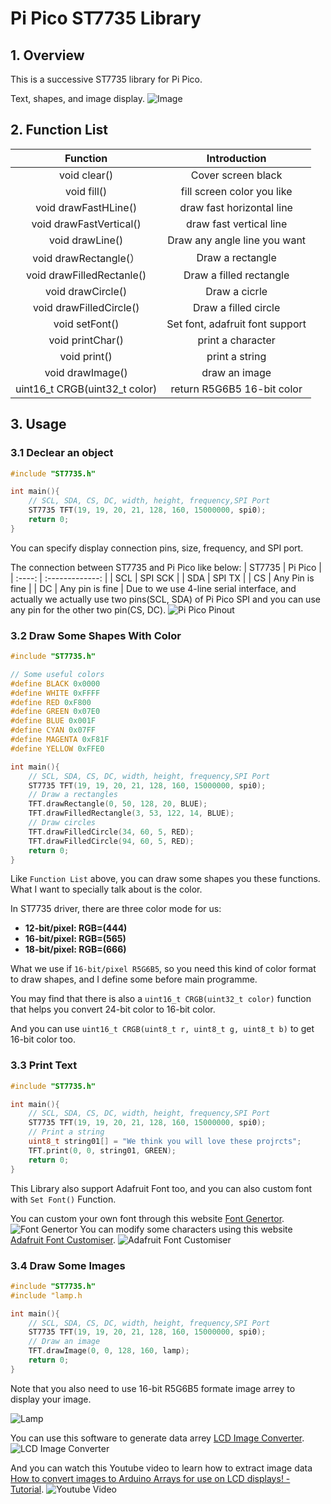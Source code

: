 # Pi Pico ST7735 Library
## 1. Overview
This is a successive ST7735 library for Pi Pico.

Text, shapes, and image display.
![Image](images/text%20and%20shapes.png)

## 2. Function List
|           Function            |          Introduction           |
| :---------------------------: | :-----------------------------: |
|         void clear()          |       Cover screen black        |
|          void fill()          |   fill screen color you like    |
|     void drawFastHLine()      |    draw fast horizontal line    |
|    void drawFastVertical()    |     draw fast vertical line     |
|        void drawLine()        |  Draw any angle line you want   |
|     void drawRectangle(）     |        Draw a rectangle         |
|   void drawFilledRectanle()   |     Draw a filled rectangle     |
|       void drawCircle()       |          Draw a cicrle          |
|    void drawFilledCircle()    |      Draw a filled circle       |
|        void setFont()         | Set font, adafruit font support |
|       void printChar()        |        print a character        |
|         void print()          |         print a string          |
|       void drawImage()        |          draw an image          |
| uint16_t CRGB(uint32_t color) |   return R5G6B5 16-bit color    |
## 3. Usage
### 3.1 Declear an object

```cpp
#include "ST7735.h"

int main(){
    // SCL, SDA, CS, DC, width, height, frequency,SPI Port
    ST7735 TFT(19, 19, 20, 21, 128, 160, 15000000, spi0);
    return 0;
}
```

You can specify display connection pins, size, frequency, and SPI port. 

The connection between ST7735 and Pi Pico like below:
| ST7735 |     Pi Pico     |
| :----: | :-------------: |
|  SCL   |     SPI SCK     |
|  SDA   |     SPI TX      |
|   CS   | Any Pin is fine |
|   DC   | Any pin is fine |
Due to we use 4-line serial interface, and actually we actually use two pins(SCL, SDA) of Pi Pico SPI and you can use any pin for the other two pin(CS, DC).
![Pi Pico Pinout](images/pinout.jpeg)

### 3.2 Draw Some Shapes With Color

```cpp
#include "ST7735.h"

// Some useful colors
#define BLACK 0x0000
#define WHITE 0xFFFF
#define RED 0xF800
#define GREEN 0x07E0
#define BLUE 0x001F
#define CYAN 0x07FF
#define MAGENTA 0xF81F
#define YELLOW 0xFFE0

int main(){
    // SCL, SDA, CS, DC, width, height, frequency,SPI Port
    ST7735 TFT(19, 19, 20, 21, 128, 160, 15000000, spi0);
    // Draw a rectangles
    TFT.drawRectangle(0, 50, 128, 20, BLUE);
    TFT.drawFilledRectangle(3, 53, 122, 14, BLUE);
    // Draw circles
    TFT.drawFilledCircle(34, 60, 5, RED);
    TFT.drawFilledCircle(94, 60, 5, RED);
    return 0;
}
```

Like `Function List` above, you can draw some shapes you these functions. What I want to specially talk about is the color.

In ST7735 driver, there are three color mode for us:
- **12-bit/pixel: RGB=(444)**
- **16-bit/pixel: RGB=(565)**
- **18-bit/pixel: RGB=(666)**

What we use if `16-bit/pixel R5G6B5`, so you need this kind of color format to draw shapes, and I define some before main programme.

You may find that there is also a `uint16_t CRGB(uint32_t color)` function that helps you convert 24-bit color to 16-bit color.

And you can use `uint16_t CRGB(uint8_t r, uint8_t g, uint8_t b)` to get 16-bit color too.

### 3.3 Print Text

```cpp
#include "ST7735.h"

int main(){
    // SCL, SDA, CS, DC, width, height, frequency,SPI Port
    ST7735 TFT(19, 19, 20, 21, 128, 160, 15000000, spi0);
    // Print a string
    uint8_t string01[] = "We think you will love these projrcts";
    TFT.print(0, 0, string01, GREEN);
    return 0;
}
```

This Library also support Adafruit Font too, and you can also custom font with `Set Font()` Function.

You can custom your own font through this website [Font Genertor](http://oleddisplay.squix.ch/#/home).
![Font Genertor](images/Font%20Generator.jpg)
You can modify some characters using this website [Adafruit Font Customiser](https://tchapi.github.io/Adafruit-GFX-Font-Customiser/).
![Adafruit Font Customiser](image/../images/Font%20Customiser.jpg)

### 3.4 Draw Some Images

```cpp
#include "ST7735.h"
#include "lamp.h

int main(){
    // SCL, SDA, CS, DC, width, height, frequency,SPI Port
    ST7735 TFT(19, 19, 20, 21, 128, 160, 15000000, spi0);
    // Draw an image
    TFT.drawImage(0, 0, 128, 160, lamp);
    return 0;
}
```

Note that you also need to use 16-bit R5G6B5 formate image arrey to display your image.

![Lamp](images/lamp.png)

You can use this software to generate data arrey [LCD Image Converter](https://sourceforge.net/projects/lcd-image-converter/).
![LCD Image Converter](images/LCD%20Image%20Converter.jpg)

And you can watch this Youtube video to learn how to extract image data [How to convert images to Arduino Arrays for use on LCD displays! - Tutorial](https://www.youtube.com/watch?v=Q1iVtLQOZOI&list=PLAmN-pdXdUH1E_IPHQ4pr44oEVrK8XXDe&index=3&t=215s).
![Youtube Video](images/Youtube%20Video.png)
